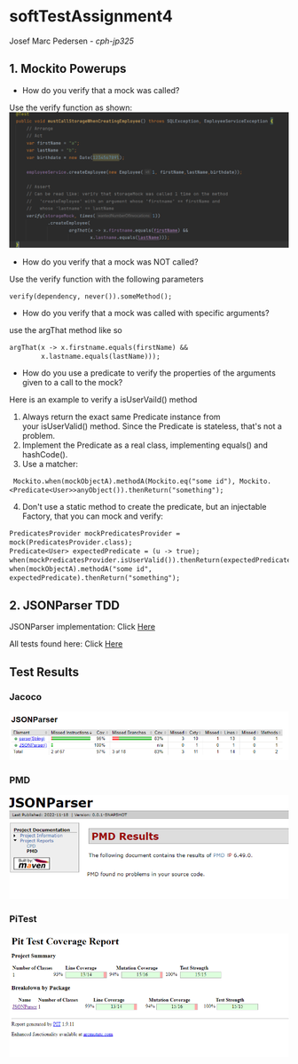 # softTestAssignment4

Josef Marc Pedersen - <em>cph-jp325</em>

## 1. Mockito Powerups

* How do you verify that a mock was called?

Use the verify function as shown:
![alt text](https://github.com/josefmarcc/softTestAssignment4/blob/main/verifyfunction.png)

* How do you verify that a mock was NOT called?


Use the verify function with the following parameters
```
verify(dependency, never()).someMethod();
```

* How do you verify that a mock was called with specific arguments?

use the argThat method like so
```
argThat(x -> x.firstname.equals(firstName) &&
        x.lastname.equals(lastName)));
```

* How do you use a predicate to verify the properties of the arguments given to a call to the mock?

Here is an example to verify a isUserVaild() method

1. Always return the exact same Predicate instance from your isUserValid() method. Since the Predicate is stateless, that's not a problem.
2. Implement the Predicate as a real class, implementing equals() and hashCode().
3. Use a matcher:
```
 Mockito.when(mockObjectA).methodA(Mockito.eq("some id"), Mockito.<Predicate<User>>anyObject()).thenReturn("something");
```
4. Don't use a static method to create the predicate, but an injectable Factory, that you can mock and verify:
```
PredicatesProvider mockPredicatesProvider = mock(PredicatesProvider.class);
Predicate<User> expectedPredicate = (u -> true);
when(mockPredicatesProvider.isUserValid()).thenReturn(expectedPredicate);
when(mockObjectA).methodA("some id", expectedPredicate).thenReturn("something");
```

## 2. JSONParser TDD

JSONParser implementation: Click [Here](https://github.com/josefmarcc/softTestAssignment4/blob/main/src/main/java/JSONParser/JSONParser.java)

All tests found here: Click [Here](https://github.com/josefmarcc/softTestAssignment4/blob/main/src/test/java/JSONParser/JSONParserTests.java)

## Test Results

### Jacoco

![Jacoco](https://github.com/josefmarcc/softTestAssignment4/blob/main/jacoco.PNG)

### PMD

![PMD](https://github.com/josefmarcc/softTestAssignment4/blob/main/pmd.PNG)

### PiTest

![PMD](https://github.com/josefmarcc/softTestAssignment4/blob/main/pittest.PNG)

